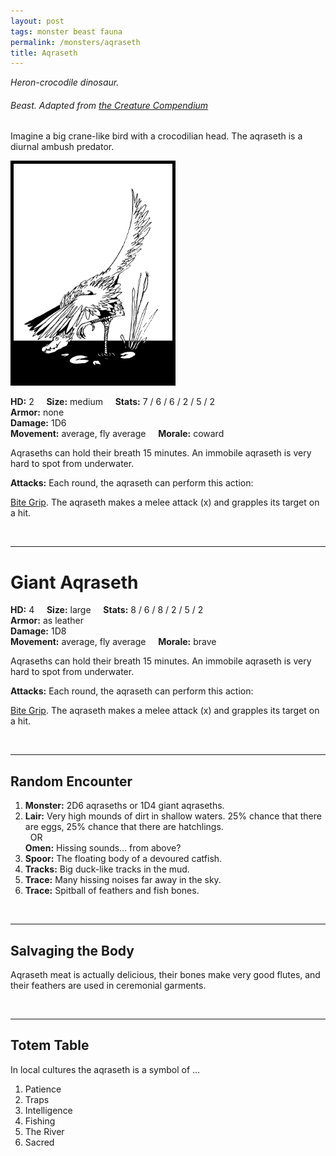 ```yaml
---
layout: post
tags: monster beast fauna
permalink: /monsters/aqraseth
title: Aqraseth
---
```


*Heron-crocodile dinosaur.*

###### Beast. Adapted from [the Creature Compendium](https://www.drivethrurpg.com/product/147588/CC1-Creature-Compendium)

Imagine a big crane-like bird with a crocodilian head. The aqraseth is a diurnal ambush predator.

<img src="/images/Aqraseth.png" alt="Aqraseth"  height="350" style="border:5px solid black">

**HD:** 2  &nbsp; &nbsp;  **Size:** medium &nbsp; &nbsp; **Stats:** 7 / 6 / 6 / 2 / 5 / 2 <br>
**Armor:** none <br>
**Damage:** 1D6 <br>
**Movement:** average, fly average &nbsp; &nbsp; **Morale:** coward <br>

Aqraseths can hold their breath 15 minutes. An immobile aqraseth is very hard to spot from underwater.

**Attacks:** Each round, the aqraseth can perform this action:

<ins>Bite Grip</ins>. The aqraseth makes a melee attack (x) and grapples its target on a hit.

<br>

---

# Giant Aqraseth

**HD:** 4  &nbsp; &nbsp;  **Size:** large &nbsp; &nbsp; **Stats:** 8 / 6 / 8 / 2 / 5 / 2  <br>
**Armor:** as leather <br>
**Damage:** 1D8 <br>
**Movement:** average, fly average &nbsp; &nbsp; **Morale:** brave <br>

Aqraseths can hold their breath 15 minutes. An immobile aqraseth is very hard to spot from underwater.

**Attacks:** Each round, the aqraseth can perform this action:

<ins>Bite Grip</ins>. The aqraseth makes a melee attack (x) and grapples its target on a hit.

<br>

---

## Random Encounter

1. **Monster:** 2D6 aqraseths or 1D4 giant aqraseths.
1. **Lair:** Very high mounds of dirt in shallow waters. 25% chance that there are eggs, 25% chance that there are hatchlings. <br>	&nbsp; OR <br>	**Omen:** Hissing sounds... from above?
1. **Spoor:** The floating body of a devoured catfish.
1. **Tracks:** Big duck-like tracks in the mud.
1. **Trace:** Many hissing noises far away in the sky.
1. **Trace:** Spitball of feathers and fish bones.

<br>

---

## Salvaging the Body

Aqraseth meat is actually delicious, their bones make very good flutes, and their feathers are used in ceremonial garments. 

<br>

---

## Totem Table

In local cultures the aqraseth is a symbol of ...

1. Patience
1. Traps
1. Intelligence
1. Fishing
1. The River
1. Sacred 




